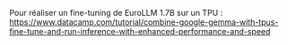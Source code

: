 Pour réaliser un fine-tuning de EuroLLM 1.7B sur un TPU : https://www.datacamp.com/tutorial/combine-google-gemma-with-tpus-fine-tune-and-run-inference-with-enhanced-performance-and-speed

